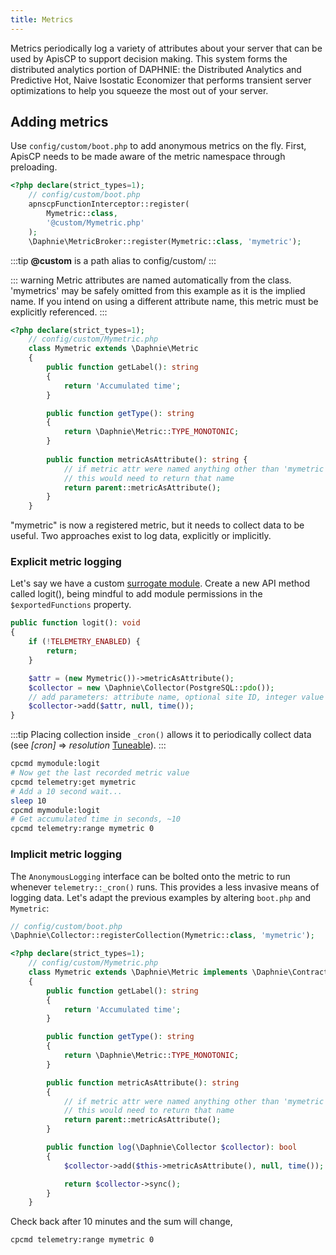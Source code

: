 ```yaml
---
title: Metrics
---
```


Metrics periodically log a variety of attributes about your server that can be used by ApisCP to support decision making. This system forms the distributed analytics portion of DAPHNIE: the Distributed Analytics and Predictive Hot, Naive Isostatic Economizer that performs transient server optimizations to help you squeeze the most out of your server.

## Adding metrics

Use `config/custom/boot.php` to add anonymous metrics on the fly. First, ApisCP needs to be made aware of the metric namespace through preloading.

```php
<?php declare(strict_types=1);
    // config/custom/boot.php
    apnscpFunctionInterceptor::register(
        Mymetric::class,
        '@custom/Mymetric.php'
    );
    \Daphnie\MetricBroker::register(Mymetric::class, 'mymetric');
```

:::tip
**@custom** is a path alias to config/custom/
:::

::: warning
Metric attributes are named automatically from the class. 'mymetrics' may be safely omitted from this example as it is the implied name. If you intend on using a different attribute name, this metric must be explicitly referenced.
:::

```php
<?php declare(strict_types=1);
	// config/custom/Mymetric.php
    class Mymetric extends \Daphnie\Metric
    {
        public function getLabel(): string
        {
            return 'Accumulated time';
        }

        public function getType(): string
        {
            return \Daphnie\Metric::TYPE_MONOTONIC;
        }
        
        public function metricAsAttribute(): string {
            // if metric attr were named anything other than 'mymetric'
            // this would need to return that name
            return parent::metricAsAttribute();
        }
    }
```

"mymetric" is now a registered metric, but it needs to collect data to be useful. Two approaches exist to log data, explicitly or implicitly. 

### Explicit metric logging

Let's say we have a custom [surrogate module](../PROGRAMMING.md#extending-modules-with-surrogates). Create a new API method called logit(), being mindful to add module permissions in the `$exportedFunctions` property.

```php
public function logit(): void
{
    if (!TELEMETRY_ENABLED) {
        return;
    }

    $attr = (new Mymetric())->metricAsAttribute();
    $collector = new \Daphnie\Collector(PostgreSQL::pdo());
    // add parameters: attribute name, optional site ID, integer value
    $collector->add($attr, null, time());
}
```

:::tip
Placing collection inside `_cron()` allows it to periodically collect data (see *[cron]* => *resolution* [Tuneable](Tuneables.md)).
:::

```bash
cpcmd mymodule:logit
# Now get the last recorded metric value
cpcmd telemetry:get mymetric
# Add a 10 second wait...
sleep 10
cpcmd mymodule:logit
# Get accumulated time in seconds, ~10
cpcmd telemetry:range mymetric 0
```

### Implicit metric logging

The `AnonymousLogging` interface can be bolted onto the metric to run whenever `telemetry::_cron()` runs. This provides a less invasive means of logging data. Let's adapt the previous examples by altering `boot.php` and `Mymetric`:

```php
// config/custom/boot.php
\Daphnie\Collector::registerCollection(Mymetric::class, 'mymetric');
```

```php
<?php declare(strict_types=1);
	// config/custom/Mymetric.php
	class Mymetric extends \Daphnie\Metric implements \Daphnie\Contracts\AnonymousLogging
	{
		public function getLabel(): string
		{
			return 'Accumulated time';
		}

		public function getType(): string
		{
			return \Daphnie\Metric::TYPE_MONOTONIC;
		}

		public function metricAsAttribute(): string
		{
			// if metric attr were named anything other than 'mymetric'
			// this would need to return that name
			return parent::metricAsAttribute();
		}

		public function log(\Daphnie\Collector $collector): bool
		{
			$collector->add($this->metricAsAttribute(), null, time());

			return $collector->sync();
		}
	}
```

Check back after 10 minutes and the sum will change,

```bash
cpcmd telemetry:range mymetric 0
```

